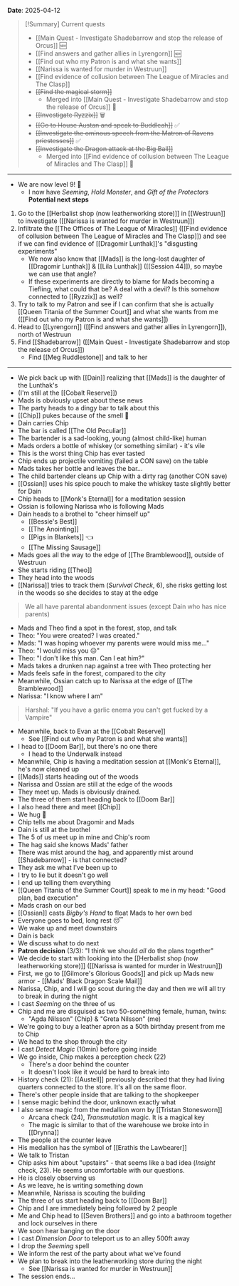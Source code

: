 **Date**: 2025-04-12

> [!Summary] Current quests
> - [[Main Quest - Investigate Shadebarrow and stop the release of Orcus]] 🆕
> - [[Find answers and gather allies in Lyrengorn]] 🆕
> - [[Find out who my Patron is and what she wants]]
> - [[Narissa is wanted for murder in Westruun]]
> - [[Find evidence of collusion between The League of Miracles and The Clasp]]
> - ~~[[Find the magical storm]]~~
> 	- Merged into [[Main Quest - Investigate Shadebarrow and stop the release of Orcus]] 🔀
> - ~~[[Investigate Ryzzix]]~~ 🗑
> - ~~[[Go to House Austan and speak to Buddleah]]~~ ✅
> - ~~[[Investigate the ominous speech from the Matron of Ravens priestesses]]~~ ✅
> - ~~[[Investigate the Dragon attack at the Big Ball]]~~
> 	- Merged into [[Find evidence of collusion between The League of Miracles and The Clasp]] 🔀

---
- We are now level 9! 🎉
	- I now have *Seeming*, *Hold Monster*, and *Gift of the Protectors*
**Potential next steps**
1. Go to the [[Herbalist shop (now leatherworking store)]] in [[Westruun]] to investigate ([[Narissa is wanted for murder in Westruun]])
2. Infiltrate the [[The Offices of The League of Miracles]] ([[Find evidence of collusion between The League of Miracles and The Clasp]]) and see if we can find evidence of [[Dragomir Lunthak]]'s "disgusting experiments"
	- We now also know that [[Mads]] is the long-lost daughter of [[Dragomir Lunthak]] & [[Lila Lunthak]] ([[Session 44]]), so maybe we can use that angle?
	- If these experiments are directly to blame for Mads becoming a Tiefling, what could that be? A deal with a devil? Is this somehow connected to [[Ryzzix]] as well?
3. Try to talk to my Patron and see if I can confirm that she is actually [[Queen Titania of the Summer Court]] and what she wants from me ([[Find out who my Patron is and what she wants]])
4. Head to [[Lyrengorn]] ([[Find answers and gather allies in Lyrengorn]]), north of Westruun
5. Find [[Shadebarrow]] ([[Main Quest - Investigate Shadebarrow and stop the release of Orcus]])
	- Find [[Meg Ruddlestone]] and talk to her
---
- We pick back up with [[Dain]] realizing that [[Mads]] is the daughter of the Lunthak's
- (I'm still at the [[Cobalt Reserve]])
- Mads is obviously upset about these news
- The party heads to a dingy bar to talk about this
- [[Chip]] pukes because of the smell 🤮
- Dain carries Chip
- The bar is called [[The Old Peculiar]]
- The bartender is a sad-looking, young (almost child-like) human
- Mads orders a bottle of whiskey (or something similar) - it's vile
- This is the worst thing Chip has ever tasted
- Chip ends up projectile vomiting (failed a CON save) on the table
- Mads takes her bottle and leaves the bar...
- The child bartender cleans up Chip with a dirty rag (another CON save)
- [[Ossian]] uses his spice pouch to make the whiskey taste slightly better for Dain
- Chip heads to [[Monk's Eternal]] for a meditation session
- Ossian is following Narissa who is following Mads
- Dain heads to a brothel to "cheer himself up"
	- [[Bessie's Best]]
	- [[The Anointing]]
	- [[Pigs in Blankets]] 👈
	- [[The Missing Sausage]]
- Mads goes all the way to the edge of [[The Bramblewood]], outside of Westruun
- She starts riding [[Theo]]
- They head into the woods
- [[Narissa]] tries to track them (*Survival Check*, 6), she risks getting lost in the woods so she decides to stay at the edge

> We all have parental abandonment issues (except Dain who has nice parents)

- Mads and Theo find a spot in the forest, stop, and talk
- Theo: "You were created? I was created."
- Mads: "I was hoping whoever my parents were would miss me..."
- Theo: "I would miss you 😔"
- Theo: "I don't like this man. Can I eat him?"
- Mads takes a drunken nap against a tree with Theo protecting her
- Mads feels safe in the forest, compared to the city
- Meanwhile, Ossian catch up to Narissa at the edge of [[The Bramblewood]]
- Narissa: "I know where I am"

> Harshal: "If you have a garlic enema you can't get fucked by a Vampire"

- Meanwhile, back to Evan at the [[Cobalt Reserve]]
	- See [[Find out who my Patron is and what she wants]]
- I head to [[Doom Bar]], but there's no one there
	- I head to the Underwalk instead
- Meanwhile, Chip is having a meditation session at [[Monk's Eternal]], he's now cleaned up
- [[Mads]] starts heading out of the woods
- Narissa and Ossian are still at the edge of the woods
- They meet up. Mads is obviously drained.
- The three of them start heading back to [[Doom Bar]]
- I also head there and meet [[Chip]]
- We hug 🥰
- Chip tells me about Dragomir and Mads
- Dain is still at the brothel
- The 5 of us meet up in mine and Chip's room
- The hag said she knows Mads' father
- There was mist around the hag, and apparently mist around [[Shadebarrow]] - is that connected?
- They ask me what I've been up to
- I try to lie but it doesn't go well
- I end up telling them everything
- [[Queen Titania of the Summer Court]] speak to me in my head: "Good plan, bad execution"
- Mads crash on our bed
- [[Ossian]] casts *Bigby's Hand* to float Mads to her own bed
- Everyone goes to bed, long rest 😴
- We wake up and meet downstairs
- Dain is back
- We discuss what to do next
- **Patron decision** (3/3): "I think we should *all* do the plans together"
- We decide to start with looking into the [[Herbalist shop (now leatherworking store)]] ([[Narissa is wanted for murder in Westruun]])
- First, we go to [[Gilmore's Glorious Goods]] and pick up Mads new armor - [[Mads' Black Dragon Scale Mail]]
- Narissa, Chip, and I will go scout during the day and then we will all try to break in during the night
- I cast *Seeming* on the three of us
- Chip and me are disguised as two 50-something female, human, twins:
	- "Agda Nilsson" (Chip) & "Greta Nilsson" (me)
- We're going to buy a leather apron as a 50th birthday present from me to Chip
- We head to the shop through the city
- I cast *Detect Magic* (10min) before going inside
- We go inside, Chip makes a perception check (22)
	- There's a door behind the counter
	- It doesn't look like it would be hard to break into
- History check (21): [[Austell]] previously described that they had living quarters connected to the store. It's all on the same floor.
- There's other people inside that are talking to the shopkeeper
- I sense magic behind the door, unknown exactly what
- I also sense magic from the medallion worn by [[Tristan Stonesworn]]
	- Arcana check (24), *Transmutation* magic. It is a magical key
	- The magic is similar to that of the warehouse we broke into in [[Drynna]]
- The people at the counter leave
- His medallion has the symbol of [[Erathis the Lawbearer]]
- We talk to Tristan
- Chip asks him about "upstairs" - that seems like a bad idea (*Insight* check, 23). He seems uncomfortable with our questions.
- He is closely observing us
- As we leave, he is writing something down
- Meanwhile, Narissa is scouting the building
- The three of us start heading back to [[Doom Bar]]
- Chip and I are immediately being followed by 2 people
- Me and Chip head to [[Seven Brothers]] and go into a bathroom together and lock ourselves in there
- We soon hear banging on the door
- I cast *Dimension Door* to teleport us to an alley 500ft away
- I drop the *Seeming* spell
- We inform the rest of the party about what we've found
- We plan to break into the leatherworking store during the night
	- See [[Narissa is wanted for murder in Westruun]]
- The session ends...
